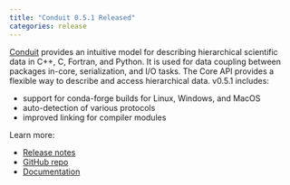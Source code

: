 ```yaml
---
title: "Conduit 0.5.1 Released"
categories: release
---
```


[Conduit](https://github.com/LLNL/conduit) provides an intuitive model for describing hierarchical scientific data in C++, C, Fortran, and Python. It is used for data coupling between packages in-core, serialization, and I/O tasks. The Core API provides a flexible way to describe and access hierarchical data. v0.5.1 includes:
- support for conda-forge builds for Linux, Windows, and MacOS
- auto-detection of various protocols
- improved linking for compiler modules

Learn more:
- [Release notes](https://github.com/LLNL/conduit/releases/tag/v0.5.1)
- [GitHub repo](https://github.com/LLNL/conduit)
- [Documentation](https://llnl-conduit.readthedocs.io/en/v0.5.1/)
